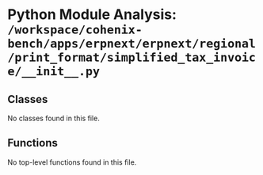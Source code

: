# Python Module Analysis: `/workspace/cohenix-bench/apps/erpnext/erpnext/regional/print_format/simplified_tax_invoice/__init__.py`

## Classes

No classes found in this file.


## Functions

No top-level functions found in this file.
